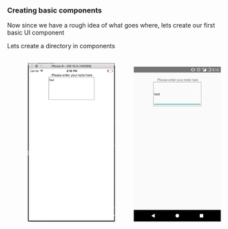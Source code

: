 ### Creating basic components

Now since we have a rough idea of what goes where, lets create our first basic UI component

Lets create a directory in components

<br>
<div style="text-align:center">
  <img src="/assets/images/5/5.2/5.2-part-1-ios.png" style="width: 40%;display:inline-block;" hspace="40">
  <img src="/assets/images/5/5.2/5.2-part-1-android.png" style="width: 40%;display: inline-block;">
</div>
<br>
